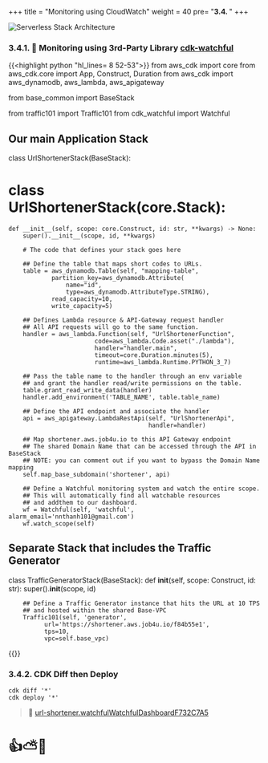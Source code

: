 +++
title = "Monitoring using CloudWatch"
weight = 40
pre= "<b>3.4. </b>"
+++

![Serverless Stack Architecture](/images/serverless-stack.png)

### 3.4.1. 🎯 Monitoring using 3rd-Party Library [cdk-watchful](https://pypi.org/project/cdk-watchful/) 

{{<highlight python "hl_lines= 8 52-53">}}
from aws_cdk import core
from aws_cdk.core import App, Construct, Duration
from aws_cdk import aws_dynamodb, aws_lambda, aws_apigateway

from base_common import BaseStack

from traffic101 import Traffic101
from cdk_watchful import Watchful

## Our main Application Stack
class UrlShortenerStack(BaseStack):
# class UrlShortenerStack(core.Stack):

    def __init__(self, scope: core.Construct, id: str, **kwargs) -> None:
        super().__init__(scope, id, **kwargs)

        # The code that defines your stack goes here
        
        ## Define the table that maps short codes to URLs.
        table = aws_dynamodb.Table(self, "mapping-table",
                partition_key=aws_dynamodb.Attribute(
                    name="id",
                    type=aws_dynamodb.AttributeType.STRING),
                read_capacity=10,
                write_capacity=5)
                
        ## Defines Lambda resource & API-Gateway request handler
        ## All API requests will go to the same function.
        handler = aws_lambda.Function(self, "UrlShortenerFunction",
                            code=aws_lambda.Code.asset("./lambda"),
                            handler="handler.main",
                            timeout=core.Duration.minutes(5),
                            runtime=aws_lambda.Runtime.PYTHON_3_7)

        ## Pass the table name to the handler through an env variable 
        ## and grant the handler read/write permissions on the table.
        table.grant_read_write_data(handler)
        handler.add_environment('TABLE_NAME', table.table_name)
        
        ## Define the API endpoint and associate the handler
        api = aws_apigateway.LambdaRestApi(self, "UrlShortenerApi",
                                           handler=handler)

        ## Map shortener.aws.job4u.io to this API Gateway endpoint
        ## The shared Domain Name that can be accessed through the API in BaseStack
        ## NOTE: you can comment out if you want to bypass the Domain Name mapping
        self.map_base_subdomain('shortener', api)
        
        ## Define a Watchful monitoring system and watch the entire scope.
        ## This will automatically find all watchable resources 
        ## and addthem to our dashboard.
        wf = Watchful(self, 'watchful', alarm_email='nnthanh101@gmail.com')
        wf.watch_scope(self)
        
## Separate Stack that includes the Traffic Generator
class TrafficGeneratorStack(BaseStack):
    def __init__(self, scope: Construct, id: str):
        super().__init__(scope, id)

        ## Define a Traffic Generator instance that hits the URL at 10 TPS
        ## and hosted within the shared Base-VPC
        Traffic101(self, 'generator',
              url='https://shortener.aws.job4u.io/f84b55e1',
              tps=10,
              vpc=self.base_vpc)
{{</highlight>}}

### 3.4.2. CDK Diff then Deploy

```
cdk diff '*'
cdk deploy '*'
```

> 🚀 [url-shortener.watchfulWatchfulDashboardF732C7A5](https://console.aws.amazon.com/cloudwatch/home?region=ap-southeast-1#dashboards:name=watchfulDashboard6A2D7A94-bVC8c7qrTBw0)

# 👍⛅🚀